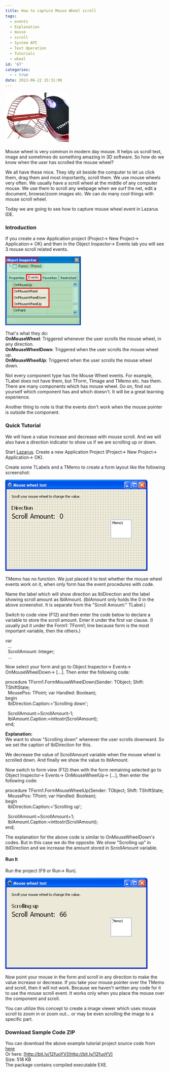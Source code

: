 ```yaml
---
title: How to capture Mouse Wheel scroll
tags:
  - events
  - Explanation
  - mouse
  - scroll
  - System API
  - Text Operation
  - Tutorials
  - wheel
id: '67'
categories:
  - - true
date: 2013-06-22 15:31:00
---
```


![lazarus mouse wheel example](how-to-capture-mouse-wheel-scroll/mouse-scroll-thumb.jpg "lazarus mouse wheel example")

Mouse wheel is very common in modern day mouse. It helps us scroll text, image and sometimes do something amazing in 3D software. So how do we know when the user has scrolled the mouse wheel?
<!-- more -->
  
  
We all have these mice. They idly sit beside the computer to let us click them, drag them and most importantly, scroll them. We use mouse wheels very often. We usually have a scroll wheel at the middle of any computer mouse. We use them to scroll any webpage when we surf the net, edit a document, browse/zoom images etc. We can do many cool things with mouse scroll wheel.  
  
Today we are going to see how to capture mouse wheel event in Lazarus IDE.  
  

### Introduction

  
If you create a new Application project (Project-> New Project-> Application-> OK) and then in the Object Inspector-> Events tab you will see 3 mouse scroll related events.  
  

![Mouse wheel scroll events in Lazarus](how-to-capture-mouse-wheel-scroll/mouse-wheel-scroll-events-lazarus.gif "Mouse wheel scroll events in Lazarus")

  
That's what they do:  
**OnMouseWheel**: Triggered whenever the user scrolls the mouse wheel, in any direction.  
**OnMouseWheelDown**: Triggered when the user scrolls the mouse wheel up.  
**OnMouseWheelUp**: Triggered when the user scrolls the mouse wheel down.  
  
  
Not every component type has the Mouse Wheel events. For example, TLabel does not have them, but TForm, TImage and TMemo etc. has them. There are many components which has mouse wheel. Go on, find out yourself which component has and which doesn't. It will be a great learning experience.  
  
Another thing to note is that the events don't work when the mouse pointer is outside the component.  
  
  

### Quick Tutorial

We will have a value increase and decrease with mouse scroll. And we will also have a direction indicator to show us if we are scrolling up or down.  
  
Start [Lazarus](http://www.lazarus.freepascal.org/). Create a new Application Project (Project-> New Project-> Application-> OK).  
  
Create some TLabels and a TMemo to create a form layout like the following screenshot:  
  

![](how-to-capture-mouse-wheel-scroll/mouse-wheel-frm-layout.gif)

  
  
TMemo has no function. We just placed it to test whether the mouse wheel events work on it, when only form has the event procedures with code.  
  
Name the label which will show direction as lblDirection and the label showing scroll amount as lblAmount. (lblAmount only holds the 0 in the above screenshot. It is separate from the "Scroll Amount:" TLabel.)  
  
Switch to code view (F12) and then enter the code below to declare a variable to store the scroll amount. Enter it under the first var clause. (I usually put it under the Form1: TForm1; line because form is the most important variable, then the others.)  
  

var   
  ...   
  ScrollAmount: Integer;  
  ...

  
Now select your form and go to Object Inspector-> Events-> OnMouseWheelDown-> \[...\]. Then enter the following code:  
  

procedure TForm1.FormMouseWheelDown(Sender: TObject; Shift: TShiftState;  
  MousePos: TPoint; var Handled: Boolean);  
begin  
  lblDirection.Caption:='Scrolling down';  
  
  ScrollAmount:=ScrollAmount-1;  
  lblAmount.Caption:=inttostr(ScrollAmount);  
end;

  
**Explanation:**  
We want to show "Scrolling down" whenever the user scrolls downward. So we set the caption of lblDirection for this.  
  
We decrease the value of ScrollAmount variable when the mouse wheel is scrolled down. And finally we show the value to lblAmount.  
  
Now switch to form view (F12) then with the form remaining selected go to Object Inspector-> Events-> OnMouseWheelUp-> \[...\], then enter the following code:  
  

procedure TForm1.FormMouseWheelUp(Sender: TObject; Shift: TShiftState;  
  MousePos: TPoint; var Handled: Boolean);  
begin  
  lblDirection.Caption:='Scrolling up';  
  
  ScrollAmount:=ScrollAmount+1;  
  lblAmount.Caption:=inttostr(ScrollAmount);  
end;

  
The explanation for the above code is similar to OnMouseWheelDown's codes. But in this case we do the opposite. We show "Scrolling up" in lblDirection and we increase the amount stored in ScrollAmount variable.  
  

#### Run It

Run the project (F9 or Run-> Run).  
  

![Mouse wheel scroll events captured in Lazarus](how-to-capture-mouse-wheel-scroll/mouse-wheel-lazarus-project.gif "Mouse wheel scroll events captured in Lazarus")

  
  
Now point your mouse in the form and scroll in any direction to make the value increase or decrease. If you take your mouse pointer over the TMemo and scroll, then it will not work. Because we haven't written any code for it to use the mouse scroll event. It works only when you place the mouse over the component and scroll.  
  
You can utilize this concept to create a image viewer which uses mouse scroll to zoom in or zoom out... or may be even scrolling the image to a specific part.  
  

### Download Sample Code ZIP

You can download the above example tutorial project source code from [here](https://www.dropbox.com/s/ohlyiwu6e1mlqmk/MouseWheel.zip?dl=1)  
Or here: [http://bit.ly/12fuoYV](http://bit.ly/12fuoYV)  
Size: 518 KB  
The package contains compiled executable EXE.
